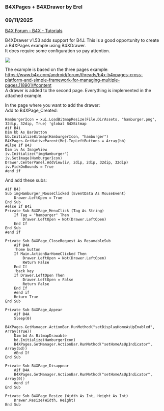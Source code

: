 ###  B4XPages + B4XDrawer by Erel
### 09/11/2025
[B4X Forum - B4X - Tutorials](https://www.b4x.com/android/forum/threads/120246/)

B4XDrawer v1.53 adds support for B4J. This is a good opportunity to create a B4XPages example using B4XDrawer.  
It does require some configuration so pay attention.  
  
![](https://www.b4x.com/android/forum/attachments/97232)  
  
The example is based on the three pages example: <https://www.b4x.com/android/forum/threads/b4x-b4xpages-cross-platform-and-simple-framework-for-managing-multiple-pages.118901/#content>  
A drawer is added to the second page. Everything is implemented in the attached example.  
  
  
In the page where you want to add the drawer:  
Add to B4XPage\_Created:  

```B4X
HamburgerIcon = xui.LoadBitmapResize(File.DirAssets, "hamburger.png", 32dip, 32dip, True) 'global B4XBitmap  
#if B4i  
Dim bb As BarButton  
bb.InitializeBitmap(HamburgerIcon, "hamburger")  
B4XPages.GetNativeParent(Me).TopLeftButtons = Array(bb)  
#Else If B4J  
Dim iv As ImageView  
iv.Initialize("imgHamburger")  
iv.SetImage(HamburgerIcon)  
Drawer.CenterPanel.AddView(iv, 2dip, 2dip, 32dip, 32dip)  
iv.PickOnBounds = True  
#end if
```

  
  
And add these subs:  

```B4X
#if B4J  
Sub imgHamburger_MouseClicked (EventData As MouseEvent)  
    Drawer.LeftOpen = True  
End Sub  
#else if B4i  
Private Sub B4XPage_MenuClick (Tag As String)  
    If Tag = "hamburger" Then  
        Drawer.LeftOpen = Not(Drawer.LeftOpen)  
    End If  
End Sub  
#end if  
  
Private Sub B4XPage_CloseRequest As ResumableSub  
    #if B4A  
    'home button  
    If Main.ActionBarHomeClicked Then  
        Drawer.LeftOpen = Not(Drawer.LeftOpen)  
        Return False  
    End If  
    'back key  
    If Drawer.LeftOpen Then  
        Drawer.LeftOpen = False  
        Return False  
    End If  
    #end if  
    Return True  
End Sub  
  
Private Sub B4XPage_Appear  
    #if B4A  
    Sleep(0)  
    B4XPages.GetManager.ActionBar.RunMethod("setDisplayHomeAsUpEnabled", Array(True))  
    Dim bd As BitmapDrawable  
    bd.Initialize(HamburgerIcon)  
    B4XPages.GetManager.ActionBar.RunMethod("setHomeAsUpIndicator", Array(bd))  
    #End If  
End Sub  
  
Private Sub B4XPage_Disappear  
    #if B4A  
    B4XPages.GetManager.ActionBar.RunMethod("setHomeAsUpIndicator", Array(0))  
    #end if  
End Sub  
  
Private Sub B4XPage_Resize (Width As Int, Height As Int)  
    Drawer.Resize(Width, Height)  
End Sub
```